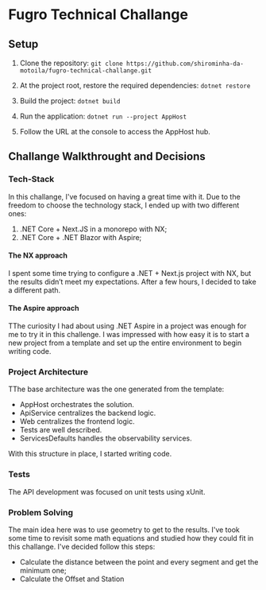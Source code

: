 # Fugro Technical Challange

## Setup
1. Clone the repository:
`git clone https://github.com/shirominha-da-motoila/fugro-technical-challange.git`

3. At the project root, restore the required dependencies:
`dotnet restore`

4. Build the project:
`dotnet build`

5. Run the application:
`dotnet run --project AppHost`

6. Follow the URL at the console to access the AppHost hub.

## Challange Walkthrought and Decisions
### Tech-Stack
In this challange, I've focused on having a great time with it. Due to the freedom to choose the technology stack, I ended up with two different ones:

1. .NET Core + Next.JS in a monorepo with NX;
2. .NET Core + .NET Blazor with Aspire;

#### The NX approach
I spent some time trying to configure a .NET + Next.js project with NX, but the results didn’t meet my expectations. 
After a few hours, I decided to take a different path.

#### The Aspire approach
TThe curiosity I had about using .NET Aspire in a project was enough for me to try it in this challenge. I was impressed with how easy it is to start a new project from a template and set up the entire environment to begin writing code.

### Project Architecture
TThe base architecture was the one generated from the template:

- AppHost orchestrates the solution.
- ApiService centralizes the backend logic.
- Web centralizes the frontend logic.
- Tests are well described.
- ServicesDefaults handles the observability services.

With this structure in place, I started writing code.

### Tests
The API development was focused on unit tests using xUnit.

### Problem Solving
The main idea here was to use geometry to get to the results. I've took some time to revisit some math equations and studied how they could fit in this challange.
I've decided follow this steps:
- Calculate the distance between the point and every segment and get the minimum one;
- Calculate the Offset and Station
